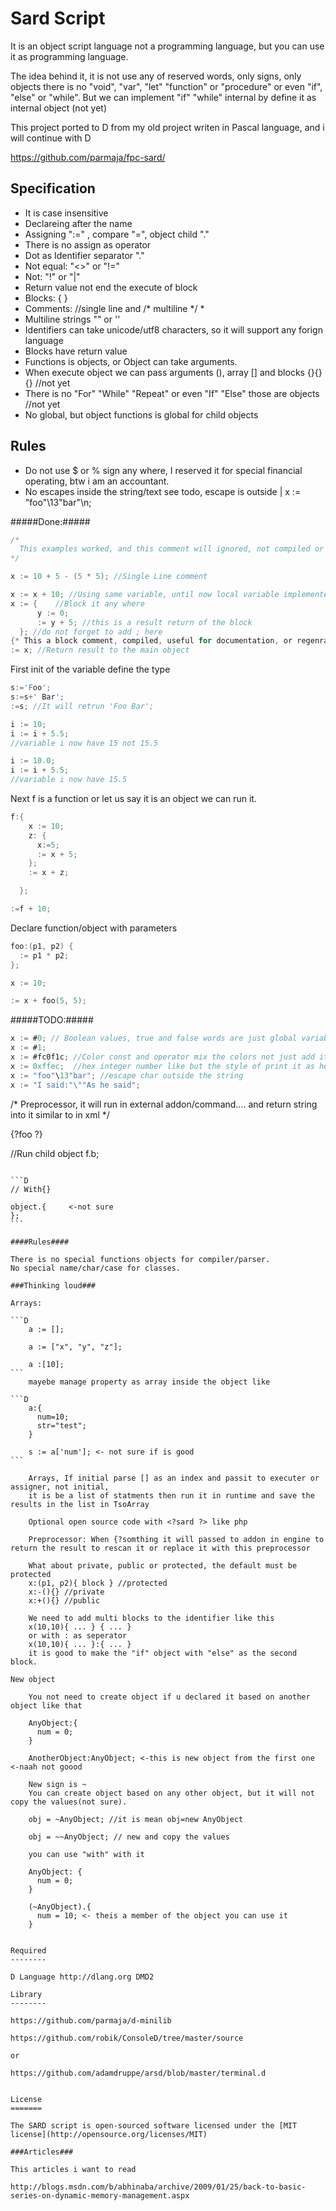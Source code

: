 Sard Script
===========

It is an object script language not a programming language, but you can use it as programming language.

The idea behind it, it is not use any of reserved words, only signs, only objects there is no "void", "var", "let" "function" or "procedure" or even "if", "else" or "while".
But we can implement "if" "while" internal by define it as internal object (not yet)

This project ported to D from my old project writen in Pascal language, and i will continue with D

https://github.com/parmaja/fpc-sard/

Specification
-------------

  * It is case insensitive
  * Declareing after the name
  * Assigning ":=" , compare "=", object child "."
  * There is no assign as operator
  * Dot as Identifier separator "."
  * Not equal: "<>" or "!="
  * Not: "!"  or "|"   
  * Return value not end the execute of block
  * Blocks: { }
  * Comments: //single line and /* multiline */  * 
  * Multiline strings "" or ''
  * Identifiers can take unicode/utf8 characters, so it will support any forign language
  * Blocks have return value
  * Functions is objects, or Object can take arguments.
  * When execute object we can pass arguments (), array [] and blocks {}{}{} //not yet
  * There is no "For" "While" "Repeat" or even "If" "Else" those are objects //not yet
  * No global, but object functions is global for child objects
  
Rules
-----

  *	Do not use $ or % sign any where, I reserved it for special financial operating, btw i am an accountant.
  * No escapes inside the string/text see todo, escape is outside | x := "foo"\13"bar"\n; 
  
#####Done:#####

```D
/*
  This examples worked, and this comment will ignored, not compiled or parsed as we say.
*/

x := 10 + 5 - (5 * 5); //Single Line comment

x := x + 10; //Using same variable, until now local variable implemented
x := {    //Block it any where
      y := 0;
      := y + 5; //this is a result return of the block
  }; //do not forget to add ; here
{* This a block comment, compiled, useful for documentation, or regenrate the code *};
:= x; //Return result to the main object
```
First init of the variable define the type

```D
s:='Foo';
s:=s+' Bar';
:=s; //It will retrun 'Foo Bar';

i := 10;
i := i + 5.5;
//variable i now have 15 not 15.5

i := 10.0;
i := i + 5.5;
//variable i now have 15.5
```

Next f is a function or let us say it is an object we can run it.
```D
f:{
    x := 10;
    z: {
      x:=5;
      := x + 5;
    };
    := x + z;

  };

:=f + 10;
```

Declare function/object with parameters

```D
foo:(p1, p2) {
  := p1 * p2;
};

x := 10;

:= x + foo(5, 5);
```

#####TODO:#####

```D
x := #0; // Boolean values, true and false words are just global variables.
x := #1;
x := #fc0f1c; //Color const and operator mix the colors not just add it
x := 0xffec;  //hex integer number like but the style of print it as hex we need to override ToString
x := "foo"\13"bar"; //escape char outside the string
x := "I said:"\""As he said";
```

/*
    Preprocessor, it will run in external addon/command.... and return string into it
    similar to <?foo ?> in xml
*/

{?foo
?}

//Run child object
f.b;
~~~

```D
// With{}

object.{     <-not sure
};
```

####Rules####

There is no special functions objects for compiler/parser.
No special name/char/case for classes.

###Thinking loud###

Arrays:

```D
    a := [];

    a := ["x", "y", "z"];
    
    a :[10];
```
    mayebe manage property as array inside the object like

```D
    a:{
      num=10;
      str="test";
    }

    s := a['num']; <- not sure if is good
```

    Arrays, If initial parse [] as an index and passit to executer or assigner, not initial,
    it is be a list of statments then run it in runtime and save the results in the list in TsoArray

    Optional open source code with <?sard ?> like php

    Preprocessor: When {?somthing it will passed to addon in engine to return the result to rescan it or replace it with this preprocessor

    What about private, public or protected, the default must be protected
    x:(p1, p2){ block } //protected
    x:-(){} //private
    x:+(){} //public

    We need to add multi blocks to the identifier like this
    x(10,10){ ... } { ... }
    or with : as seperator
    x(10,10){ ... }:{ ... }
    it is good to make the "if" object with "else" as the second block.

New object

    You not need to create object if u declared it based on another object like that

    AnyObject:{
      num = 0;
    }

    AnotherObject:AnyObject; <-this is new object from the first one <-naah not goood

    New sign is ~
    You can create object based on any other object, but it will not copy the values(not sure).

    obj = ~AnyObject; //it is mean obj=new AnyObject

    obj = ~~AnyObject; // new and copy the values

    you can use "with" with it

    AnyObject: {
      num = 0;
    }

    (~AnyObject).{
      num = 10; <- theis a member of the object you can use it
    }

  
Required
--------

D Language http://dlang.org DMD2

Library
--------

https://github.com/parmaja/d-minilib

https://github.com/robik/ConsoleD/tree/master/source

or

https://github.com/adamdruppe/arsd/blob/master/terminal.d


License
=======

The SARD script is open-sourced software licensed under the [MIT license](http://opensource.org/licenses/MIT)

###Articles###

This articles i want to read

http://blogs.msdn.com/b/abhinaba/archive/2009/01/25/back-to-basic-series-on-dynamic-memory-management.aspx
